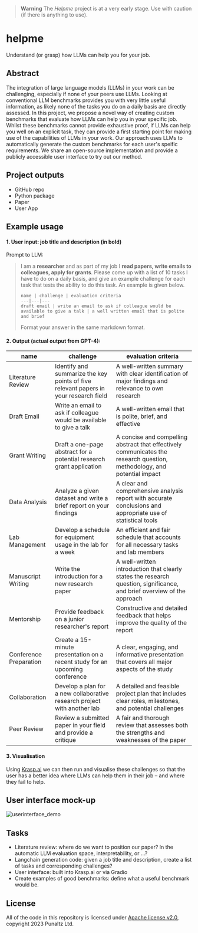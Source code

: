 > **Warning**
> The *Helpme* project is at a very early stage. Use with caution (if there is anything to use).


# helpme
Understand (or grasp) how LLMs can help you for your job.

## Abstract

The integration of large language models (LLMs) in your work can be challenging, especially if none of your peers use LLMs. Looking at conventional LLM benchmarks provides you with very little useful information, as likely none of the tasks you do on a daily basis are directly assessed. In this project, we propose a novel way of creating custom benchmarks that evaluate how LLMs can help you in your specific job. Whilst these benchmarks cannot provide exhaustive proof, if LLMs can help you well on an explicit task, they can provide a first starting point for making use of the capabilities of LLMs in your work. Our approach uses LLMs to automatically generate the custom benchmarks for each user's speific requirements. We share an open-source implementation and provide a publicly accessible user interface to try out our method.

## Project outputs

- GitHub repo
- Python package
- Paper
- User App

## Example usage

#### 1. User input: job title and description (in **bold**)

  Prompt to LLM:

  > I am a **researcher** and as part of my job I **read papers, write emails to colleagues, apply for grants**. Please come up with a list of 10 tasks I have to do on a daily basis, and give an example challenge for each task that tests the ability to do this task. An example is given below.
  >
  > ```
  > name | challenge | evaluation criteria
  > ---|---|---
  > draft email | write an email to ask if colleague would be available to give a talk | a well written email that is polite and brief
  > ```
  >
  > Format your answer in the same markdown format.

#### 2. Output (actual output from GPT-4):

  name | challenge | evaluation criteria
  ---|---|---
  Literature Review | Identify and summarize the key points of five relevant papers in your research field | A well-written summary with clear identification of major findings and relevance to own research
  Draft Email | Write an email to ask if colleague would be available to give a talk | A well-written email that is polite, brief, and effective
  Grant Writing | Draft a one-page abstract for a potential research grant application | A concise and compelling abstract that effectively communicates the research question, methodology, and potential impact
  Data Analysis | Analyze a given dataset and write a brief report on your findings | A clear and comprehensive analysis report with accurate conclusions and appropriate use of statistical tools
  Lab Management | Develop a schedule for equipment usage in the lab for a week | An efficient and fair schedule that accounts for all necessary tasks and lab members
  Manuscript Writing | Write the introduction for a new research paper | A well-written introduction that clearly states the research question, significance, and brief overview of the approach
  Mentorship | Provide feedback on a junior researcher's report | Constructive and detailed feedback that helps improve the quality of the report
  Conference Preparation | Create a 15-minute presentation on a recent study for an upcoming conference | A clear, engaging, and informative presentation that covers all major aspects of the study
  Collaboration | Develop a plan for a new collaborative research project with another lab | A detailed and feasible project plan that includes clear roles, milestones, and potential challenges
  Peer Review | Review a submitted paper in your field and provide a critique | A fair and thorough review that assesses both the strengths and weaknesses of the paper

#### 3. Visualisation

Using [Krasp.ai](https://krasp.ai/) we can then run and visualise these challenges so that the user has a better idea where LLMs can help them in their job – and where they fail to help.

## User interface mock-up

![userinterface_demo](https://github.com/krasp-ai/helpme/assets/75615911/82efd45f-27d2-4eae-bc6e-9cfa9bd4fb1d)


## Tasks

- Literature review: where do we want to position our paper? In the automatic LLM evaluation space, interpretability, or ...?
- Langchain generation code: given a job title and description, create a list of tasks and corresponding challenges?
- User interface: built into Krasp.ai or via Gradio
- Create examples of good benchmarks: define what a useful benchmark would be.

## License

All of the code in this repository is licensed under [Apache license v2.0](https://github.com/krasp-ai/helpme/blob/main/LICENSE), copyright 2023 Punaltz Ltd.
